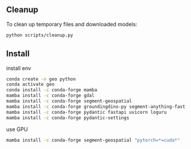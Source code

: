## Cleanup  

To clean up temporary files and downloaded models:

```bash
python scripts/cleanup.py
```
## Install 
install env
```bash
conda create -n geo python
conda activate geo
conda install -c conda-forge mamba
mamba install -c conda-forge gdal
mamba install -c conda-forge segment-geospatial
mamba install -c conda-forge groundingdino-py segment-anything-fast
mamba install -c conda-forge pydantic fastapi uvicorn loguru
mamba install -c conda-forge pydantic-settings
```
use GPU
```bash
mamba install -c conda-forge segment-geospatial "pytorch=*=cuda*"
```



